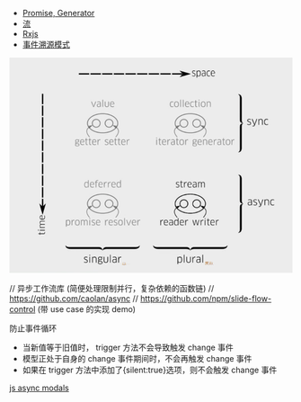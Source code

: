 - [Promise, Generator](../ECMA/Promise_Async_Generator.md)
- [流](./stream.md)
- [Rxjs](./Rxjs.md)
- [事件溯源模式](./event-sourcing.md)

![data-flow-modals](../assets/asynchronize.png)

// 异步工作流库 (简便处理限制并行，复杂依赖的函数链)
// https://github.com/caolan/async
// https://github.com/npm/slide-flow-control (带 use case 的实现 demo)

防止事件循环

- 当新值等于旧值时， trigger 方法不会导致触发 change 事件
- 模型正处于自身的 change 事件期间时，不会再触发 change 事件
- 如果在 trigger 方法中添加了{silent:true}选项，则不会触发 change 事件

[js async modals](https://advancedweb.hu/how-to-use-async-functions-with-array-map-in-javascript/)
